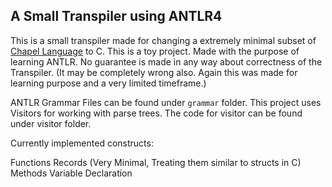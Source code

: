## A Small Transpiler using ANTLR4

This is a small transpiler made for changing a extremely minimal subset of [Chapel Language](https://chapel-lang.org) to C. This is a toy project. Made with the purpose of learning ANTLR. No guarantee is made in any way about correctness of the Transpiler. (It may be completely wrong also. Again this was made for learning purpose and a very limited timeframe.)

ANTLR Grammar Files can be found under `grammar` folder. This project uses Visitors for working with parse trees. The code for visitor can be found under visitor folder.

Currently implemented constructs:

Functions
Records (Very Minimal, Treating them similar to structs in C)
Methods
Variable Declaration
